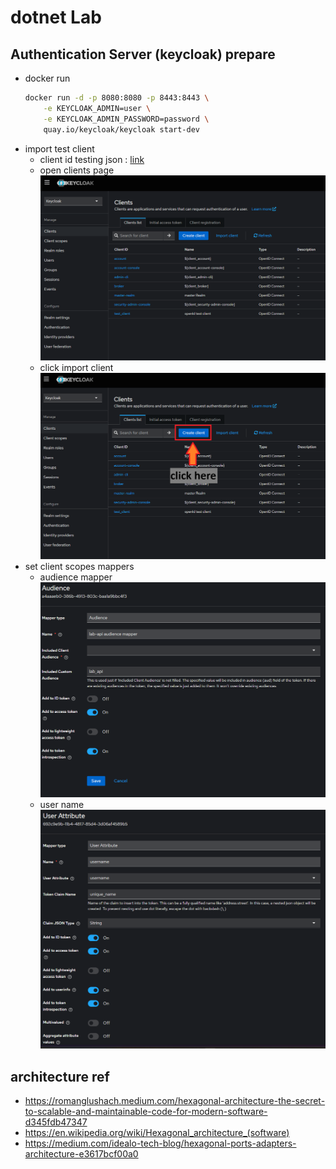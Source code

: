 # dotnet Lab

## Authentication Server (keycloak) prepare

- docker run
    ```bash
    docker run -d -p 8080:8080 -p 8443:8443 \
        -e KEYCLOAK_ADMIN=user \
        -e KEYCLOAK_ADMIN_PASSWORD=password \
        quay.io/keycloak/keycloak start-dev
    ```
- import test client
    - client id testing json : [link](./keycloak/test_client.json)
    - open clients page</br>
        ![keycloak-clients-page.png](./img/keycloak-clients-page.png)
    - click import client</br>
        ![keycloak-clients-import-button.png](./img/keycloak-clients-import-button.png)
- set client scopes mappers
  - audience mapper</br>
    ![keycloak-client-scopes-mapper-audience.png](./img/keycloak-client-scopes-mapper-audience.png)
  - user name</br>
    ![keycloak-client-scopes-mapper-username.png](./img/keycloak-client-scopes-mapper-username.png)

## architecture ref

- https://romanglushach.medium.com/hexagonal-architecture-the-secret-to-scalable-and-maintainable-code-for-modern-software-d345fdb47347
- https://en.wikipedia.org/wiki/Hexagonal_architecture_(software)
- https://medium.com/idealo-tech-blog/hexagonal-ports-adapters-architecture-e3617bcf00a0